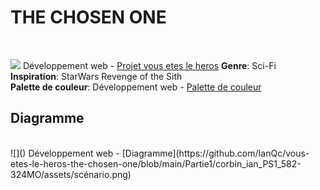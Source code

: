 <h1>THE CHOSEN ONE</h1>
<br>


![](https://github.com/IanQc/vous-etes-le-heros-the-chosen-one/blob/main/Partie1/corbin_ian_PS1_582-324MO/assets/jeux.jpeg?raw=true)
Développement web - [Projet vous etes le heros](https://smnarnold.com/projets/vous-etes-le-heros)
**Genre**: Sci-Fi
<br>
**Inspiration**: StarWars Revenge of the Sith
<br>
**Palette de couleur**: Développement web - [Palette de couleur](https://coolors.co/ffffff-0000ff-ff0000-000000-191919)
<br>
<h2>Diagramme</h2>
<br>
![]()
Développement web - [Diagramme](https://github.com/IanQc/vous-etes-le-heros-the-chosen-one/blob/main/Partie1/corbin_ian_PS1_582-324MO/assets/scénario.png)
